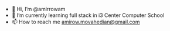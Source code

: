 - 👋 Hi, I’m @amirrowam
- 🌱 I’m currently learning full stack in i3 Center Computer School 
- 📫 How to reach me amirow.movahedian@gmail.com

<!---
amirrowam/amirrowam is a ✨ special ✨ repository because its `README.md` (this file) appears on your GitHub profile.
You can click the Preview link to take a look at your changes.
--->
